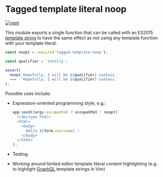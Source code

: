 # Tagged template literal noop

[![npm](https://img.shields.io/npm/v/tagged-template-noop.svg)](https://www.npmjs.com/package/tagged-template-noop)

This module exports a single function that can be called with an ES2015 [template string](https://developer.mozilla.org/en-US/docs/Web/JavaScript/Reference/Template_literals#Tagged_template_literals) to have the same effect as not using any template function with your template literal.

```javascript
const noopt = require('tagged-template-noop');

const qualifier = 'totally';

assert(
  noopt`Hopefully, I will be ${qualifier} useless.`
  ===  `Hopefully, I will be ${qualifier} useless.`
);
```

Possible uses include:
* Expression-oriented programming style, e.g.:

    ```javascript
    app.send((argv.escapeHtml ? escapeHtml : noopt)`
      <!doctype html>
      <html>
        <body>
          Hello ${form.username} !
        </body>
      </html>`
    );
    ```
* Testing
* Working around limited editor template literal content highlighting (e.g. to highlight [GraphQL](https://github.com/jparise/vim-graphql/pull/1) template strings in Vim)

